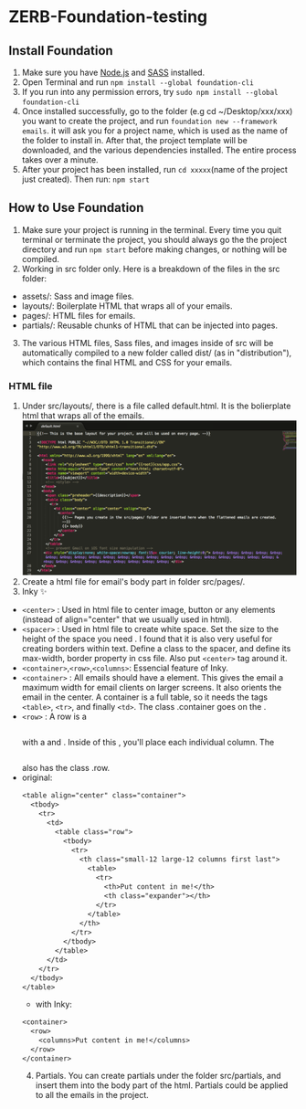 # ZERB-Foundation-testing

## Install Foundation
1. Make sure you have [Node.js](https://nodejs.org/en/) and [SASS](http://sass-lang.com/install) installed.
2. Open Terminal and run `npm install --global foundation-cli`
3. If you run into any permission errors, try `sudo npm install --global foundation-cli`
4. Once installed successfully, go to the folder (e.g cd ~/Desktop/xxx/xxx) you want to create the project, and run `foundation new --framework emails`. it will ask you for a project name, which is used as the name of the folder to install in. After that, the project template will be downloaded, and the various dependencies installed. The entire process takes over a minute.
5. After your project has been installed, run `cd xxxxx`(name of the project just created). Then run: `npm start`

## How to Use Foundation
1. Make sure your project is running in the terminal. Every time you quit terminal or terminate the project, you should always go the the project directory and run `npm start` before making changes, or nothing will be compiled.
2. Working in src folder only. Here is a breakdown of the files in the src folder:
* assets/: Sass and image files.
* layouts/: Boilerplate HTML that wraps all of your emails.
* pages/: HTML files for emails.
* partials/: Reusable chunks of HTML that can be injected into pages.
3. The various HTML files, Sass files, and images inside of src will be automatically compiled to a new folder called dist/ (as in "distribution"), which contains the final HTML and CSS for your emails.
### HTML file
1. Under src/layouts/, there is a file called default.html. It is the bolierplate html that wraps all of the emails.
![Image](https://raw.githubusercontent.com/370639141/ZERB-Foundation-testing/master/assets/image/Screen%20Shot%202017-06-21%20at%2010.09.54%20AM.png)
2. Create a html file for email's body part in folder src/pages/.
3. Inky :sparkles:
  *  `<center>` : Used in html file to center image, button or any elements (instead of align="center" that we usually used in html).
  *  `<spacer>` : Used in html file to create white space. Set the size to the height of the space you need . I found that it is also very useful for creating borders within text. Define a class to the spacer, and define its max-width, border property in css file. Also put `<center>` tag around it.
  *  `<container>`,`<row>`,`<columns>`: Essencial feature of Inky.
  *  `<container>` : All emails should have a <container> element. This gives the email a maximum width for email clients on larger screens. It also orients the email in the center. A container is a full table, so it needs the tags `<table>`, `<tr>`, and finally `<td>`. The class .container goes on the <table>.
  *  `<row>` : A row is a <table> with a <tbody> and <tr>. Inside of this <tr>, you'll place each individual column. The <table> also has the class .row.
  *  original:
```
<table align="center" class="container">
  <tbody>
    <tr>
      <td>
        <table class="row">
          <tbody>
            <tr>
              <th class="small-12 large-12 columns first last">
                <table>
                  <tr>
                    <th>Put content in me!</th>
                    <th class="expander"></th>
                  </tr>
                </table>
              </th>
            </tr>
          </tbody>
        </table>
      </td>
    </tr>
  </tbody>
</table>
```
  *  with Inky: 
```
<container>
  <row>
    <columns>Put content in me!</columns>
  </row>
</container>
```

4. Partials. You can create partials under the folder src/partials, and insert them into the body part of the html. Partials could be applied to all the emails in the project.
